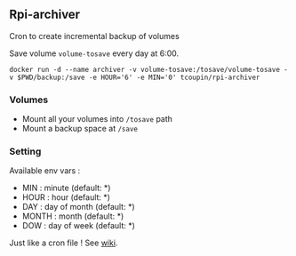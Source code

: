 ## Rpi-archiver

Cron to create incremental backup of volumes

Save volume `volume-tosave` every day at 6:00.

```
docker run -d --name archiver -v volume-tosave:/tosave/volume-tosave -v $PWD/backup:/save -e HOUR='6' -e MIN='0' tcoupin/rpi-archiver
```

### Volumes

- Mount all your volumes into `/tosave` path
- Mount a backup space at `/save`

### Setting

Available env vars :

- MIN : minute (default: *)
- HOUR : hour (default: *)
- DAY : day of month (default: *)
- MONTH : month (default: *)
- DOW : day of week (default: *)

Just like a cron file ! See [wiki](https://en.wikipedia.org/wiki/Cron).